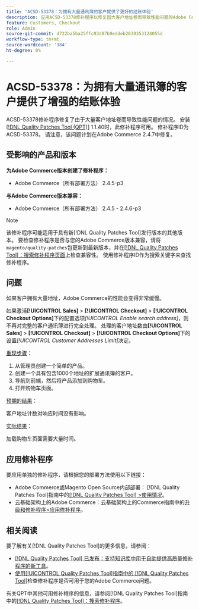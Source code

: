 ```yaml
---
title: 'ACSD-53378：为拥有大量通讯簿的客户提供了更好的结账体验'
description: 应用ACSD-53378修补程序以修复因大客户地址卷而导致性能问题的Adobe Commerce问题。
feature: Customers, Checkout
role: Admin
source-git-commit: d722ba5ba25ffc03d87b9eddeb2830353124055d
workflow-type: tm+mt
source-wordcount: '384'
ht-degree: 0%

---
```


# ACSD-53378：为拥有大量通讯簿的客户提供了增强的结账体验

ACSD-53378修补程序修复了由于大量客户地址卷而导致性能问题的情况。 安装[[!DNL Quality Patches Tool (QPT)]](https://experienceleague.adobe.com/en/docs/commerce-knowledge-base/kb/announcements/commerce-announcements/magento-quality-patches-released-new-tool-to-self-serve-quality-patches) 1.1.40时，此修补程序可用。 修补程序ID为ACSD-53378。 请注意，该问题计划在Adobe Commerce 2.4.7中修复。

## 受影响的产品和版本

**为Adobe Commerce版本创建了修补程序：**

* Adobe Commerce（所有部署方法） 2.4.5-p3

**与Adobe Commerce版本兼容：**

* Adobe Commerce（所有部署方法） 2.4.5 - 2.4.6-p3

>[!NOTE]
>
>该修补程序可能适用于具有新[!DNL Quality Patches Tool]发行版本的其他版本。 要检查修补程序是否与您的Adobe Commerce版本兼容，请将`magento/quality-patches`包更新到最新版本，并在[[!DNL Quality Patches Tool]：搜索修补程序页面](https://experienceleague.adobe.com/tools/commerce-quality-patches/index.html)上检查兼容性。 使用修补程序ID作为搜索关键字来查找修补程序。

## 问题

如果客户拥有大量地址，Adobe Commerce的性能会变得非常缓慢。

如果激活&#x200B;**[!UICONTROL Sales]** > **[!UICONTROL Checkout]** > **[!UICONTROL Checkout Options]**&#x200B;下的配置选项&#x200B;*[!UICONTROL Enable search address]*，则不再对完整的客户通讯簿进行完全处理。 处理的客户地址数由&#x200B;**[!UICONTROL Sales]** > **[!UICONTROL Checkout]** > **[!UICONTROL Checkout Options]**&#x200B;下的设置&#x200B;*[!UICONTROL Customer Addresses Limit]*&#x200B;决定。

<u>重现步骤</u>：

1. 从管理员创建一个简单的产品。
1. 创建一个具有包含1000个地址的扩展通讯簿的客户。
1. 导航到前端，然后将产品添加到购物车。
1. 打开购物车页面。

<u>预期的结果</u>：

客户地址计数对响应时间没有影响。

<u>实际结果</u>：

加载购物车页面需要大量时间。

## 应用修补程序

要应用单独的修补程序，请根据您的部署方法使用以下链接：

* Adobe Commerce或Magento Open Source内部部署： [!DNL Quality Patches Tool]指南中的[[!DNL Quality Patches Tool] >使用情况](https://experienceleague.adobe.com/docs/commerce-operations/tools/quality-patches-tool/usage.html)。
* 云基础架构上的Adobe Commerce：云基础架构上的Commerce指南中的[升级和修补程序>应用修补程序](https://experienceleague.adobe.com/docs/commerce-cloud-service/user-guide/develop/upgrade/apply-patches.html)。

## 相关阅读

要了解有关[!DNL Quality Patches Tool]的更多信息，请参阅：

* [[!DNL Quality Patches Tool] 已发布：支持知识库中用于自助提供高质量修补程序的新工具](https://experienceleague.adobe.com/en/docs/commerce-knowledge-base/kb/announcements/commerce-announcements/magento-quality-patches-released-new-tool-to-self-serve-quality-patches)。
* [使用[!UICONTROL Quality Patches Tool]指南中的 [!DNL Quality Patches Tool]](/help/tools/quality-patches-tool/patches-available-in-qpt/check-patch-for-magento-issue-with-magento-quality-patches.md)检查修补程序是否可用于您的Adobe Commerce问题。


有关QPT中其他可用修补程序的信息，请参阅[!DNL Quality Patches Tool]指南中的[[!DNL Quality Patches Tool]：搜索修补程序](https://experienceleague.adobe.com/tools/commerce-quality-patches/index.html)。
